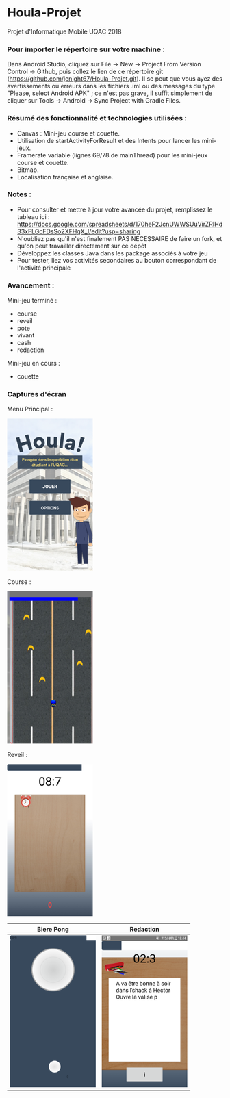 # Houla-Projet
Projet d'Informatique Mobile UQAC 2018

### Pour importer le répertoire sur votre machine :
Dans Android Studio, cliquez sur File -> New -> Project From Version Control -> Github, puis collez le lien de ce répertoire git (https://github.com/jenight67/Houla-Projet.git). Il se peut que vous ayez des avertissements ou erreurs dans les fichiers .iml ou des messages du type "Please, select Android APK" ; ce n'est pas grave, il suffit simplement de cliquer sur Tools -> Android -> Sync Project with Gradle Files.

### Résumé des fonctionnalité et technologies utilisées :

- Canvas : Mini-jeu course et couette.
- Utilisation de startActivityForResult et des Intents pour lancer les mini-jeux.
- Framerate variable (lignes 69/78 de mainThread) pour les mini-jeux course et couette.
- Bitmap.
- Localisation française et anglaise.


### Notes : 
- Pour consulter et mettre à jour votre avancée du projet, remplissez le tableau ici : https://docs.google.com/spreadsheets/d/170heF2JcnUWWSUuVirZRIHd33xFLGcFDsSo2XFHgX_I/edit?usp=sharing
- N'oubliez pas qu'il n'est finalement PAS NECESSAIRE de faire un fork, et qu'on peut travailler directement sur ce dépôt
- Développez les classes Java dans les package associés à votre jeu
- Pour tester, liez vos activités secondaires au bouton correspondant de l'activité principale

### Avancement :

Mini-jeu terminé :
- course
- reveil
- pote
- vivant
- cash
- redaction

Mini-jeu en cours :
- couette


### Captures d'écran
Menu Principal :

<img src="https://github.com/jenight67/Houla-Projet/blob/master/ScreenProjet/MenuPrincipal.PNG" width="200">

Course :

<img src="https://github.com/jenight67/Houla-Projet/blob/master/ScreenProjet/Course.PNG" width="200">


Reveil :

<img src="https://github.com/jenight67/Houla-Projet/blob/master/ScreenProjet/Reveil.PNG" width="200">


Biere Pong             |  Redaction
:-------------------------:|:-------------------------:
<img src="https://github.com/jenight67/Houla-Projet/blob/master/ScreenProjet/Beer.png" width="200"> | <img src="https://github.com/jenight67/Houla-Projet/blob/master/ScreenProjet/Redac.png" width="200">

